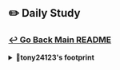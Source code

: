 ## ✏️ Daily Study
### [↩ Go Back Main README](https://github.com/3rd-PJ-Spring/Checkpoint?tab=readme-ov-file#%EF%B8%8F-daily-study)
<details>
  <summary><b>🐢tony24123's footprint</b></summary>
	<details>
		<summary><b>ㅤ25/01/23/목:</b></summary>	
		ㅤㅤㅤ내용
	</details>
	<details>
		<summary><b>ㅤ25/01/22/수:</b></summary>	
		ㅤㅤㅤ내용
	</details>
	<details>
		<summary><b>ㅤ25/01/21/화:</b></summary>	
		ㅤㅤㅤ내용
	</details>
	<details>
		<summary><b>ㅤ25/01/20/월:</b></summary>	
		ㅤㅤㅤ내용
	</details>
	<details>
		<summary><b>ㅤ25/01/17/금:</b></summary>	
		ㅤㅤㅤ내용
	</details>
	<details>
		<summary><b>ㅤ25/01/16/목:</b></summary>	
		ㅤㅤㅤ내용
	</details>
	<details>
		<summary><b>ㅤ25/01/15/수: 회원가입 처리 작업 내용 정리</b></summary>
<h2>백엔드 작업</h2>
<h3>SignUpRequest 클래스 생성</h3>

```java
    @NotBlank(message = "필수 입력창입니다.")
    private String newName;

    @NotBlank(message = "필수 입력창입니다.")
    private String newEmail;
    
    @NotBlank(message = "필수 입력창입니다.")
    private String newPassword;
```   
회원가입 시 클라이언트로부터 전달받을 데이터를 정의.<br>
<h3>UserController 작업</h3>

```java
//회원가입 요청 받아오기
@PostMapping("/signup")
public ResponseEntity<?> signUp(@RequestBody @Valid signUpRequest signUpRequest){
log.info("request for signup : {}", signUpRequest.getNewName());
userService.signUp(signUpRequest);
        return ResponseEntity
                .ok()
                .body("user registered!");
    }
```
@PostMapping을 통해 클라이언트로부터 전달받은 SignUpRequest 데이터를 수신<br>
수신한 데이터를 UserService에 전달<br>
<h3>UserService 작업</h3>

```java
//회원가입 중간 처리
public void signUp(signUpRequest signUpRequest){
//데이터베이스에 저장
userRepository.insert(signUpRequest.toEntity());
}
```
회원가입 과정에서 데이터 변환 및 중간 처리를 담당<br>
데이터베이스에 저장하기 위해 엔터티로 변환 과정을 수행<br>
변환된 엔터티를 UserRepository에 전달<br>
<h3>엔터티 변환 및 데이터베이스 저장</h3>

```java
<mapper namespace="com.example.instagramclone.shop.repository.UserRepository">
    <insert id="insert" keyProperty="id" useGeneratedKeys="true">
        INSERT INTO user
        (username, password, email)
        VALUES
        (#{username}, #{password}, #{email})
    </insert>
```
SignUpRequest 데이터를 엔터티로 변환<br>
UserRepository에서 UserMapper.xml에 정의된 insert 메서드를 호출하여 데이터베이스에 저장<br>
데이터 저장 후 회원가입 절차 완료<br>
<h2>프론트엔드 작업</h2>
<h3>회원가입 폼 제출 이벤트 생성</h3>

```java
//초기화 함수
function initSignUp() {
    //form submit 이벤트
    const $form = document.querySelector('.signup-form');
    $form.addEventListener('submit', e => {
        e.preventDefault();
        const username = document.querySelector('input[name="username"]').value;
        const password = document.querySelector('input[name="password"]').value;
        const email = document.querySelector('input[name="email"]').value;
        // const passwordConfirm = document.querySelector('input[name="password-confirm"]').value;        
        const payload = {
            newName : username ,
            newEmail : email ,
            newPassword: password
        };
```        
폼에 submit 이벤트 리스너를 등록<br>
새로고침 방지를 위해 e.preventDefault() 호출<br>
<h3>사용자 입력값 수집</h3>
폼에서 입력된 값을 객체로 생성<br>
이때 객체의 키 값은 SignUpRequest에서 정의한 데이터 구조와 동일하게 매핑해야 함<br>
<h3>백엔드로 데이터 전송</h3>

```java
//회원가입 정보를 서버에 전송
async function fetchToSignUp(userData){
await fetch('/user/signup', {
method: 'POST',
headers: { 'Content-Type': 'application/json'},
body: JSON.stringify(userData)
});
console.log("회원가입 성공!");
alert("회원가입 성공");
document.querySelector('.signup-form').reset();
}
```
fetch를 사용하여 비동기 방식으로 데이터 전송<br>
UserController의 @PostMapping URL과 일치하도록 설정<br>
데이터를 JSON 형식으로 변환 후 서버에 전달<br>
<h3>향후 업데이트 사항</h3>
입력값 검증, 데이터 암호화, 보안 및 예외 처리 로직을 추가하여 안정성을 강화<br>
다음 작업으로 회원가입된 사용자 정보로 로그인 기능 구현 예정.<br>
	</details>
	<details>
		<summary><b>ㅤ25/01/14/화: 로그인, 회원가입 화면구성 완료 기능구현 로드맵 그리기</b></summary>
<h2>블랙잭 프로젝트: 로그인 및 회원가입 기능 추가 계획</h2>
<h3>프로젝트 개요</h3>
기존 블랙잭 게임 프로젝트에 로그인 및 회원가입 기능을 추가<br>
Spring을 이용해 서버와 연결하고, 서버 실행 상태에서 화면이 동작하도록 설정<br>
간단한 회원가입 로직, 데이터베이스와 연결하여 동작을 검증 필요<br>
<h3>현재 진행 상황</h3>
<h4>로그인 및 회원가입 화면 구성</h4>
-로그인 및 회원가입 HTML/CSS 페이지 완료<br>
-Spring 서버를 통해 화면이 동작하도록 설정<br>
<h4>회원가입 로직</h4>
-간단한 회원가입 로직 작성 완료<br>
-입력값을 읽고 서버에서 처리할 준비 상태<br>
<h3>향후 추가해야 할 주요 기능</h3>
<h4>회원가입 기능 구현</h4>
-회원가입 창에서 입력된 값을 읽어 데이터베이스에 저장<br>
-Spring MVC와 MyBatis를 활용해 데이터베이스 연동<br>
<h4>로그인 기능 구현</h4>
-로그인 창에서 입력된 정보를 데이터베이스와 대조<br>
-입력 정보가 데이터베이스에 저장된 회원 정보와 일치하면 로그인 성공 처리<br>
-로그인 성공 시 사용자의 정보를 세션에 저장<br>
-로그인 성공 후 사용자 데이터 렌더링<br>
-로그인 성공 시 사용자의 정보를 화면에 표시<br>
예: "현재 보유 칩: 1000개"를 게임 화면 상단에 표시<br>
<h3>구현 완료시 기능 업데이트 (회원가입 검증 및 보안 강화)</h3>
<h4>회원가입 검증 단계</h4>
-아이디, 비밀번호, 이메일 형식 검증<br>
-중복 아이디 체크<br>
-비밀번호 확인 필드 일치 여부 검증<br>
-검증 실패 시 사용자에게 적절한 에러 메시지 표시<br>
-사용자 토큰 부여<br>
-로그인 성공 시 사용자에게 JWT(토큰)를 부여하여 인증 상태 유지<br>
-Spring Security와 JWT를 활용해 인증/인가 처리<br>
-토큰 기반 인증으로 세션의 유지 문제 해결<br>
<h3>개발 순서 정리</h3>
<h4>회원가입 기능 :</h4> HTML 폼 데이터 수집 -> Spring 컨트롤러에서 데이터 처리 -> MyBatis를 사용해 데이터베이스에 저장<br>
<h4>로그인 기능 :</h4>  HTML 폼 데이터 수집 -> 데이터베이스에서 정보 조회 -> 세션 저장 및 로그인 완료 처리 -> 화면 렌더링 <br>
-> 사용자 정보를 게임 화면에 표시 -> 회원가입 검증 -> 입력값 유효성 검사 및 에러 처리 -> 보안 강화 -> 비밀번호 암호화 -> JWT 기반 인증/인가 처리<br>
	</details>
	<details>
		<summary><b>ㅤ25/01/13/월:RESTful Service 복습</b></summary>
<h2>RESTful</h2>
<h3>REST 정의 및 원칙</h3>
REST (Representational State Transfer): 자원의 상태를 표현하고 전송하는 아키텍처 스타일.<br>
<h3>-6가지 원칙-</h3>
1. 클라이언트-서버: 클라이언트는 UI를, 서버는 데이터와 로직을 처리하며 독립적으로 동작.<br>
2. Stateless: 서버는 클라이언트의 상태를 유지하지 않으며, 각 요청은 독립적으로 처리.<br>
3. 캐시 기능: 서버 응답을 캐싱하여 성능을 향상. HTTP 헤더로 캐시 가능 여부 명시.<br>
4. 계층화 시스템: 중간 계층(프록시, 로드 밸런서 등)을 통해 통신 가능.<br>
5. 통합 인터페이스: 일관된 URL 형식과 HTTP 메서드 사용.<br>
6. Optional: 필요 시 실행 가능한 코드를 클라이언트로 전송 가능.<br>
<h3>RESTful 서비스의 장점</h3>
- 확장성: 클라이언트와 서버의 역할이 분리되어 시스템 확장이 용이.<br>
- 유연성: 다양한 데이터 포맷(JSON, XML 등)을 지원.<br>
- 성능 향상: 캐시 활용으로 네트워크 비용 절감.<br>
- 일관성: HTTP 표준을 준수해 사용자와 개발자 모두 이해하기 쉬움.<br>
<h3>Spring RESTful API 관련 주요 애노테이션</h3>
@RestController: JSON, XML 직렬화 기본 포함.<br>
@RequestBody: JSON → Java 객체로 변환.<br>
@ResponseBody: 객체 → JSON으로 변환해 반환. (단, 상태 코드 처리가 불가능.)<br>
ResponseEntity: 상태 코드, 헤더, 본문 제어가 가능한 유연한 HTTP 응답 객체.<br>
<h3>주요 HTTP 상태 코드</h3>
200: 요청 성공<br>
201: 리소스 생성 성공<br>
400: 잘못된 요청<br>
401: 인증 실패<br>
403: 권한 부족<br>
404: 리소스 없음<br>
500: 서버 내부 오류<br>
<h4>tip - @RestController의 반환값은 대부분 ResponseEntity로 고정해서 사용하는 것이 유용.</h4>
	</details>
	<details>
		<summary><b>ㅤ25/01/10/금: RequestDto 복습 </b></summary>
<h2>DTO</h2>
<h3>DTO(Data Transfer Object)는 클라이언트와 서버 간 데이터를 전송하는 데 사용되는 객체로, 데이터베이스 엔티티(Entity)와는 구분된다</h3>
<h4>-목적-</h4> 
데이터 전송 간 필요한 정보만 제공하고,<br> 민감한 데이터를 보호하거나 데이터 포맷을 변환하는 데 사용.<br>
<h4>-장점-</h4>
데이터 보안 강화 (민감 정보 마스킹 가능)<br>
클라이언트 요구사항에 맞춘 데이터 제공<br>
API 설계의 유연성 및 유지보수성 증가<br>

```java
package com.example.instagramclone.shop.user;

import lombok.*;

import java.time.LocalDateTime;
import java.time.format.DateTimeFormatter;

@Getter
@Setter
@ToString
@EqualsAndHashCode
@AllArgsConstructor
@NoArgsConstructor
@Builder
public class UserDto {

    private Long userId;           // 유저 ID
    private String name;           // 유저 이름
    private String userEmail;      // 이메일 (마스킹 처리)
    private String userPassword;   // 비밀번호 (마스킹 처리)
    private String date;           // 가입일자 (포맷 변경)

    // User 엔티티를 DTO로 변환하는 생성자
    public UserDto(User u) {
        this.userId = u.getId();
        this.name = u.getUsername();
        this.userEmail = u.getEmail().length() > 5 ? u.getEmail().substring(0, 5) + "..." : u.getEmail();
        this.userPassword = u.getPassword().length() > 6 ? u.getPassword().substring(0, u.getPassword().length() - 2) + "**" : u.getPassword();
        this.date = u.getCreateAt().format(DateTimeFormatter.ofPattern("yyyy/MM/dd"));
    }
}
```

<h3>개선 전 코드</h3>

```java
@GetMapping
public ResponseEntity<List<User>> getAllUser() {
    List<User> users = userService.getAllUsers();
    return ResponseEntity.ok(users); // User 엔티티 리스트를 반환
}

```
보안 문제: 이메일과 비밀번호가 그대로 노출<br>
데이터 포맷 문제: 가입일자 등 클라이언트가 보기 어려운 형식 그대로 반환됨<br>
응답 데이터 구조의 가독성 부족: 클라이언트는 불필요한 데이터를 처리해야 할 수도 있음<br>
```java
@GetMapping
public ResponseEntity<List<UserDto>> UserList() {
    List<User> users = userService.getAllUsers();

    if (users.isEmpty()) {
        return ResponseEntity.status(HttpStatus.NO_CONTENT).build(); // 데이터가 없을 때 처리
    }

    List<UserDto> userDtos = users.stream()
                                  .map(UserDto::new)  // User -> UserDto 변환
                                  .collect(Collectors.toList());

    return ResponseEntity.ok(userDtos);  // 변환된 DTO 리스트 반환
}

```
<h3>보안성 강화</h3>
이메일과 비밀번호가 마스킹 처리되어 클라이언트에게 민감 정보가 그대로 노출되지 않음.<br>
<h3>클라이언트 요구사항에 맞춘 데이터 반환</h3>
가입일자는 yyyy/MM/dd 형식으로 변경되어 클라이언트가 즉시 사용 가능<br>
불필요한 데이터가 제거된 DTO를 반환하여 데이터 효율성 증가<br>
<h3>응답 데이터의 명확성</h3>
DTO를 통해 API 응답 구조가 정리되고, 클라이언트와의 데이터 교환이 명확해짐<br>
<h3>유지보수 용이성</h3>
데이터 전송 구조를 엔티티와 분리했으므로, 엔티티 변경이 클라이언트 응답에 영향을 미치지 않음<br>
필요 시 DTO의 필드나 변환 로직만 수정하여 쉽게 확장 가능<br>
<h3>가독성 및 간결성</h3>
Stream API를 활용한 map 메서드로 DTO 변환이 간결하게 처리됨<br>
기존의 엔티티 리스트를 반환하는 코드보다 더 명확한 의도를 전달<br>
ㅤㅤ
	</details>
	<details>
		<summary><b>ㅤ25/01/09/목:회원 관리 시스템 구현 백엔드 흐름 연습해보기</b></summary>
<h2>회원 관리 시스템 구현 흐름</h2>
<h3>1. User Entity 생성</h3>
목표: 회원 정보를 저장할 엔티티 클래스 생성<br>
속성: id, username, password, email, createAt<br>
설명: 회원 정보가 담길 엔티티를 생성하여 데이터베이스 테이블과 매핑<br>
```java
package com.example.instagramclone.shop.user;

import lombok.*;

import java.time.LocalDateTime;

@Getter
@Setter
@ToString
@NoArgsConstructor
@AllArgsConstructor
@Builder
@EqualsAndHashCode
public class User {

    private Long id;
    private String username;
    private String email;
    private String password;
    private LocalDateTime createAt;
}

```
<h3>UserRepository 생성 (@Mapper)</h3>
목표: MyBatis를 사용하여 데이터베이스와 연결할 리포지토리 생성<br>
설명: @Mapper 어노테이션을 이용해 MyBatis와의 연결을 설정하고, insertUser()와 같은 데이터베이스 작업을 위한 메서드 정의<br>
```java
package com.example.instagramclone.shop.repository;


import com.example.instagramclone.domain.post.entity.Post;
import com.example.instagramclone.shop.user.User;
import org.apache.ibatis.annotations.Mapper;

import java.util.List;
import java.util.Optional;

@Mapper
public interface UserRepository {
    //유저 생성
    void insert(User user);

    //유저 조회
    Optional<User> findById(Long id);

    //전체 유저 조회
    List<User> findAll();
}

```
<h3>UserMapper.xml 생성</h3>
목표: SQL 쿼리 작성 및 매핑<br>
설명: UserRepository에서 정의한 메서드에 대한 SQL 쿼리를 resources/mapper/UserMapper.xml 파일에 작성하여 데이터베이스와 연동<br>
```java
<?xml version="1.0" encoding="UTF-8"?>
<!DOCTYPE mapper PUBLIC "-//mybatis.org//DTD Mapper 3.0//EN" "http://mybatis.org/dtd/mybatis-3-mapper.dtd">

<mapper namespace="com.example.instagramclone.shop.repository.UserRepository">

    <insert id="insert" keyProperty="id" useGeneratedKeys="true">
        INSERT INTO user
        (username, password, email)
        VALUES
        (#{username}, #{password}, #{email})
    </insert>

    <select id="findById" resultType="com.example.instagramclone.shop.user.User">
        SELECT
        *
        FROM user
        WHERE id = #{id}
    </select>

    <select id="findAll" resultType="com.example.instagramclone.shop.user.User">
        SELECT
        *
        FROM user
    </select>

</mapper>
```
<h3>UserService 생성</h3>
목표: 비즈니스 로직 처리<br>
설명: UserService 클래스에서 회원 생성, 조회, 전체 유저 조회 등의 비즈니스 규칙을 구현<br>
UserRepository와의 연결을 통해 데이터를 처리하는 역할을 담당<br>
```java
package com.example.instagramclone.shop.service;

import com.example.instagramclone.shop.repository.UserRepository;
import com.example.instagramclone.shop.user.User;
import com.example.instagramclone.shop.user.UserDto;
import lombok.RequiredArgsConstructor;
import org.springframework.beans.factory.annotation.Autowired;
import org.springframework.stereotype.Service;

import java.util.List;
import java.util.stream.Collectors;

@Service
@RequiredArgsConstructor
public class UserService {

    private final UserRepository userRepository;

//    @Autowired
//    public UserService(UserRepository userRepository) {
//        this.userRepository = userRepository;
//    }

    //유저 생성
    public void createUser(User user) {
        userRepository.insert(user);
    }

    //유저 조회
    public User getUser(Long id) {
        return userRepository.findById(id).orElseThrow(() -> new IllegalArgumentException("존재하지 않는 사용자입니다."));
    }

    //전체 유저 조회
    public List<UserDto> getAllUsers() {
        return userRepository.findAll()
                .stream()
                .map(u -> new UserDto(u))
                .collect(Collectors.toList());
    }
}

```
<h3>UserController 생성</h3>
목표: 사용자 요청 처리<br>
설명: @PostMapping, @GetMapping 등을 사용하여 HTTP 요청을 받아 UserService를 호출, 요청 처리 후 그 결과를 클라이언트에 응답<br>
```java
package com.example.instagramclone.shop.controller;


import com.example.instagramclone.shop.repository.UserRepository;
import com.example.instagramclone.shop.service.UserService;
import com.example.instagramclone.shop.user.User;
import com.example.instagramclone.shop.user.UserDto;
import org.springframework.beans.factory.annotation.Autowired;
import org.springframework.http.ResponseEntity;
import org.springframework.web.bind.annotation.*;

import java.util.ArrayList;
import java.util.List;
import java.util.stream.Collectors;

@RestController
@RequestMapping("/user")
public class UserController {
    private final UserService userService;

    @Autowired
    public UserController(UserService userService) {
        this.userService = userService;
    }

    @PostMapping
    public String  create(@RequestBody User user) {
        userService.createUser(user);
        return "insert success";
    }

    @GetMapping("/{id}")
    public User getUser(@PathVariable Long id) {
        return userService.getUser(id);
    }

    @GetMapping
    public ResponseEntity<List<UserDto>> getAllUser() {
        List<UserDto> users = userService.getAllUsers();
        return ResponseEntity.ok(users);
    }

//    @GetMapping
//    public ResponseEntity<?> UserList() {
//        List<UserDto> users = new ArrayList<>(userService.getAllUsers())
//                .stream()
//                .map(u-> new UserDto(u))
//                .collect(Collectors.toList());
//
//        return ResponseEntity.ok().body(users);
//    }

}

```
<h3>핵심 흐름: User Entity -> UserRepository -> UserMapper.xml -> UserService -> UserController</h3>
각 계층을 통해 데이터베이스와 상호작용하고, 비즈니스 로직을 처리하며, 최종적으로 사용자에게 데이터를 응답
	</details>
	<details>
		<summary><b>ㅤ25/01/08/수:의존성 주입, 스프링 빈 관리</b></summary>	
		ㅤㅤㅤ<h3> 의존성 주입 </h3>
             의존성 주입: 객체 간의 의존성을 관리할 수 있는 설계 패턴<br> 
             객체는 필요한 의존성을 외부에서 주입받음.<br>
             -> 결합도는 낮추고 , 코드의 재사용성과 유지보수가 높아짐<br>
             크게 생성자 주입, 세터 주입, 필드 주입 3가지 방법 사용 가능<br>
             <h4>생성자 주입</h4>
             - 3가지 방법 중에 가장 좋은 방법<br>
             - 모든 의존성을 주입받아야 하므로 객체가 일관되게 생성된다.<br>
             - 애플리케이션 시작 시점에 문제 발견이 가능하다.<br>              
             <h4>세터 주입 </h4>
             - 세터 주입을 사용하면 유지보수측면에서 생성자 주입보다 어려울 수 있다.<br>
             - NULL체크도 해줘야한다.<br>
             - 중간에 객체가 변경될 수 있다.<br>
             - 런타임 시점까지 문제 발생이 되지않아서 애플리케이션 실행이 예기치 않게 실패할 수 있다.<br>
             <h4>필드 주입</h4>
             - 테스트와 유지보수 특면에서 어려운 점이 많아 비추천<br>
              <h3>스프링 빈 관리</h3>
             - 스프링이 대신해서 관리를 해줌 <br>
              <h4>자바 클래스 방식</h4>
              ex)@Configuration //스프링이 클래스를 관리<br>
                 @ Bean //어떤 객체를 관리할지 메서드로 설정<br>
              <h4>애너테이션 방식</h4>
              <h4>`@Component`</h4>
              - 가장 일반적인 스프링 빈을 정의하는 애너테이션<br>
              - 주로 특수한 역할이 없는 일반적인 빈에 사용된다.<br>
              <h4>`@Service`</h4>
              - 비즈니스 로직을 담고 있는 서비스 클래스에 사용<br>
              - `@Service` 애너테이션을 통해 해당 클래스가 서비스 계층을 담당함을 명시적 나타낸다.<br>
              <h4>`@Repository`</h4>              
              - 데이터 접근 계층(DAO) 클래스에 사용<br>
              -  데이터베이스와의 통신을 담당하는 클래스를 나타내며, 데이터 접근 예외를 처리.<br>         
              <h4>`@Controller`</h4>              
              - 애플리케이션에서 컨트롤러 역할을 하는 클래스에 사용<br>
              - 웹 요청을 처리하고, 모델 데이터를 뷰로 전달하는 역할.<br>
              <h4>@Autowired</h4>
              의존성 주입을 수행하기 위한 애너테이션<br>
              <h4>@Qualifier</h4>
              @Autowired와 함께 사용하여, 같은 타입의 빈이 여러 개 있을 때 어떤 빈을 주입할지 명시적으로 지정하는 방법             
      </details>
      <details>
          <summary><b>ㅤ25/01/07/화: 프로젝트 방향성 회의</b></summary>	
          ㅤㅤㅤ<h3>프로젝트 진행 방향 결정</h3>
               <h4>회의 내용</h4>
               <h4>문제 상황</h4> 
                1.개발 능력 향상을 위해 추가 공부가 필요하다 판단됨<br>
                2.프로젝트 분량 조절에 아쉬움이 각자 남을수있음<br>
               <h4>회의 결과</h4>
                개인 공부에 더 집중하기로 결정<br>
                ->향후 프로젝트들에 있어 가장 큰 도움이 될이라 판단<br>              
                체계적인 관리를 위해 루틴을 정함<br>  
                -> 매일 오후 5시 공부 내용 푸쉬<br>  
                <h3>나의 공부 방향</h3>
                <h4>백엔드(자바,스프링,데이터베이스)에 집중해보고 싶음</h4>
                <h4>쇼핑몰 기본적인 로직 구현해보기 </h4>
                ex)상품 등록 , 상품 담기 , 상품 조회 , 상품 삭제 , 로그인 기능
      </details>
      <details>
          <summary><b>ㅤ25/01/06/월: </b></summary>	
          ㅤㅤㅤ내용
      </details>
</details>
